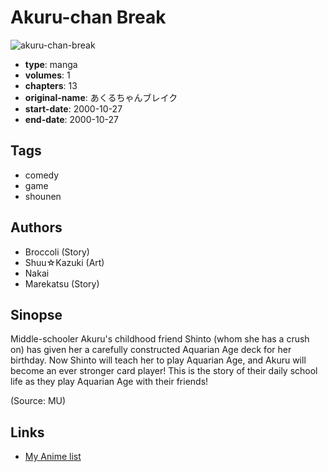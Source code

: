 # Akuru-chan Break

![akuru-chan-break](https://cdn.myanimelist.net/images/manga/2/166996.jpg)

-   **type**: manga
-   **volumes**: 1
-   **chapters**: 13
-   **original-name**: あくるちゃんブレイク
-   **start-date**: 2000-10-27
-   **end-date**: 2000-10-27

## Tags

-   comedy
-   game
-   shounen

## Authors

-   Broccoli (Story)
-   Shuu☆Kazuki (Art)
-   Nakai
-   Marekatsu (Story)

## Sinopse

Middle-schooler Akuru's childhood friend Shinto (whom she has a crush on) has given her a carefully constructed Aquarian Age deck for her birthday. Now Shinto will teach her to play Aquarian Age, and Akuru will become an ever stronger card player! This is the story of their daily school life as they play Aquarian Age with their friends!

(Source: MU)

## Links

-   [My Anime list](https://myanimelist.net/manga/94225/Akuru-chan_Break)
